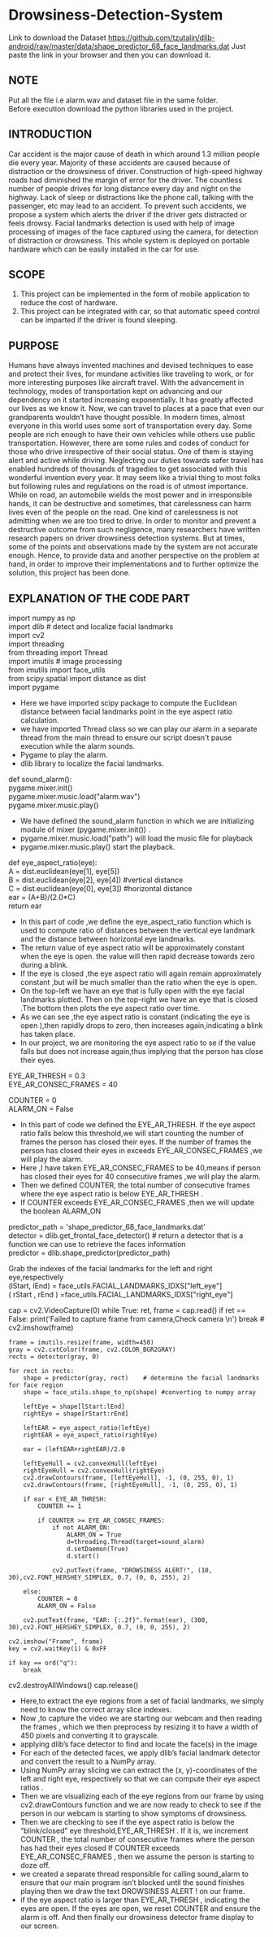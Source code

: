 # Drowsiness-Detection-System

Link to download the Dataset
https://github.com/tzutalin/dlib-android/raw/master/data/shape_predictor_68_face_landmarks.dat
Just paste the link in your browser and then you can download it.

NOTE
----
Put all the file i.e alarm.wav and dataset file in the same folder. <br />
Before execution download the python libraries used in the project.      
         

INTRODUCTION
-------------

Car accident is the major cause of death in which around 1.3 million people die every year. Majority of these accidents are caused because of distraction or the drowsiness of
driver. Construction of high-speed highway roads had diminished the margin of error for the driver. The countless number of people drives for long distance every day and night 
on the highway. Lack of sleep or distractions like the phone call, talking with the passenger, etc may lead to an accident. To prevent such accidents, we propose a system which
alerts the driver if the driver gets distracted or feels drowsy. Facial landmarks detection is used with help of image processing of images of the face captured using the camera,
for detection of distraction or drowsiness. This whole system is deployed on portable hardware which can be easily installed in the car for use.

SCOPE
-----

1. This project can be implemented in the form of mobile application to reduce the cost of hardware.
2. This project can be integrated with car, so that automatic speed control can be imparted if the driver is found sleeping.

PURPOSE
--------

Humans have always invented machines and devised techniques to ease and protect their lives, for mundane activities like traveling to work, or for more interesting  purposes like
aircraft travel. With  the advancement in technology,  modes  of  transportation  kept  on  advancing  and  our dependency on it started increasing exponentially. It has greatly
affected our lives as we know it. Now, we can travel to places at a pace that even our grandparents wouldn’t have thought possible. In modern times, almost everyone in this world 
uses some sort of transportation every day. Some people are rich enough to have their own vehicles while others use public transportation. However, there are some rules and codes
of conduct for those who drive irrespective of their social status. One of them is staying alert and active while driving.  Neglecting  our  duties  towards  safer  travel  has
enabled  hundreds  of thousands of  tragedies  to  get  associated  with  this wonderful  invention every year. It may seem like a trivial thing to most folks but following rules
and regulations on the road is of utmost importance. While on road, an automobile wields the most power and in irresponsible hands, it can be destructive and sometimes, that
carelessness can harm lives even of the people on the road. One kind of carelessness is not admitting when we are  too  tired  to  drive.  In  order  to  monitor  and  prevent 
a  destructive outcome from such negligence, many researchers have written research papers on driver drowsiness detection systems. But at times, some of the points and
observations made by the system are not accurate enough. Hence, to provide data and another perspective on the problem at hand, in  order  to  improve  their  implementations and
to  further  optimize  the solution, this project has been done. 

EXPLANATION OF THE CODE PART
----------------------------

import numpy as np <br />
import dlib # detect and localize facial landmarks <br />
import cv2 <br />
import threading <br />
from threading import Thread <br />
import imutils # image processing <br />
from imutils import face_utils <br />
from scipy.spatial import distance as dist <br />
import pygame <br />


* Here we have imported scipy package to compute the Euclidean distance between facial landmarks point in the eye aspect ratio calculation. <br />
* we have imported Thread class so we can play our alarm in a separate thread from the main thread to ensure our script doesn't pause execution while the alarm sounds. <br />
* Pygame to play the alarm. <br />
* dlib library to localize the facial landmarks. <br />

def sound_alarm(): <br />
    pygame.mixer.init() <br />
    pygame.mixer.music.load("alarm.wav") <br />
    pygame.mixer.music.play() <br />
    
* We have defined the sound_alarm function in which we are initializing  module of mixer (pygame.mixer.init()) .
* pygame.mixer.music.load("path") will load the music file for playback
* pygame.mixer.music.play() start the playback.

def eye_aspect_ratio(eye): <br />
    A = dist.euclidean(eye[1], eye[5]) <br />
    B = dist.euclidean(eye[2], eye[4])   #vertical distance <br />
    C = dist.euclidean(eye[0], eye[3])   #horizontal distance <br />
    ear = (A+B)/(2.0*C) <br />
    return ear <br />
    
 * In this part of code ,we define the eye_aspect_ratio function which is used to compute ratio of distances between the vertical eye landmark and the distance between              horizontal eye landmarks. <br />
 * The return value of eye aspect ratio will be approximately constant when the eye is open. the value will then rapid decrease towards zero during a blink. <br />
 * If the eye is closed ,the eye aspect ratio will again remain approximately constant ,but will be much smaller than the ratio when the eye is open. <br />
 * On the top-left we have an eye that is fully open with the eye facial landmarks plotted. Then on the top-right we have an eye that is closed .The bottom then plots the eye aspect ratio over time. <br />
 * As we can see ,the eye aspect ratio is constant (indicating the eye is open ),then rapidly drops to zero, then increases again,indicating  a blink has taken place. <br />
 * In our project, we are monitoring the eye aspect ratio to se if the value falls but does not increase again,thus implying that the person has close their eyes. <br />
 
EYE_AR_THRESH = 0.3 <br />
EYE_AR_CONSEC_FRAMES = 40 <br />

COUNTER = 0 <br />
ALARM_ON = False <br />

* In this part of code we defined the EYE_AR_THRESH. If the eye aspect ratio falls below this threshold,we will start counting the number of frames the person has closed their eyes. If the number of frames the person has closed their eyes in exceeds EYE_AR_CONSEC_FRAMES ,we will play the alarm. <br />
* Here ,I have taken EYE_AR_CONSEC_FRAMES to be 40,means if person has closed their eyes for 40 consecutive frames ,we will play the alarm. <br />
* Then we defined COUNTER, the total number of consecutive frames where the eye aspect ratio is below EYE_AR_THRESH . <br />
* If COUNTER  exceeds EYE_AR_CONSEC_FRAMES ,then we will update the boolean ALARM_ON <br />

predictor_path = 'shape_predictor_68_face_landmarks.dat' <br />
detector = dlib.get_frontal_face_detector() # return a detector that is a function we can use to retrieve the faces information <br />
predictor = dlib.shape_predictor(predictor_path) <br />



Grab the indexes of the facial landmarks for the left and right eye,respectively <br />
(lStart, lEnd) = face_utils.FACIAL_LANDMARKS_IDXS["left_eye"] <br />
( rStart , rEnd ) =face_utils.FACIAL_LANDMARKS_IDXS["right_eye"] <br />




cap = cv2.VideoCapture(0)
while True:
    ret, frame = cap.read()
    if ret == False:
        print('Failed to capture frame from camera,Check camera \n')
        break
        # cv2.imshow(frame)

    frame = imutils.resize(frame, width=450)
    gray = cv2.cvtColor(frame, cv2.COLOR_BGR2GRAY)
    rects = detector(gray, 0)

    for rect in rects:
        shape = predictor(gray, rect)    # determine the facial landmarks for face region
        shape = face_utils.shape_to_np(shape) #converting to numpy array

        leftEye = shape[lStart:lEnd]
        rightEye = shape[rStart:rEnd]

        leftEAR = eye_aspect_ratio(leftEye)
        rightEAR = eye_aspect_ratio(rightEye)

        ear = (leftEAR+rightEAR)/2.0

        leftEyeHull = cv2.convexHull(leftEye)
        rightEyeHull = cv2.convexHull(rightEye)
        cv2.drawContours(frame, [leftEyeHull], -1, (0, 255, 0), 1)
        cv2.drawContours(frame, [rightEyeHull], -1, (0, 255, 0), 1)

        if ear < EYE_AR_THRESH:
            COUNTER += 1

            if COUNTER >= EYE_AR_CONSEC_FRAMES:
                if not ALARM_ON:
                    ALARM_ON = True
                    d=threading.Thread(target=sound_alarm)
                    d.setDaemon(True)
                    d.start()

                cv2.putText(frame, "DROWSINESS ALERT!", (10, 30),cv2.FONT_HERSHEY_SIMPLEX, 0.7, (0, 0, 255), 2)

        else:
            COUNTER = 0
            ALARM_ON = False

        cv2.putText(frame, "EAR: {:.2f}".format(ear), (300, 30),cv2.FONT_HERSHEY_SIMPLEX, 0.7, (0, 0, 255), 2)

    cv2.imshow("Frame", frame)
    key = cv2.waitKey(1) & 0xFF

    if key == ord("q"):
        break
cv2.destroyAllWindows()
cap.release()

* Here,to extract the eye regions from a set of facial landmarks, we simply need to know the correct array slice indexes. <br />
* Now ,to capture the video we are starting our webcam and then reading the frames , which we then preprocess by resizing it to have a width of 450 pixels and converting it to grayscale. <br />
* applying dlib’s face detector to find and locate the face(s) in the image <br />
* For each of the detected faces, we apply dlib’s facial landmark detector and convert the result to a NumPy array. <br />
* Using NumPy array slicing we can extract the (x, y)-coordinates of the left and right eye, respectively so that we can compute their eye aspect ratios . <br />
* Then we are visualizing each of the eye regions from our frame by using cv2.drawContours function and we are now ready to check to see if the person in our webcam  is starting to show symptoms of drowsiness. <br />
* Then we are checking to see if the eye aspect ratio is below the “blink/closed” eye threshold,EYE_AR_THRESH . If it is, we increment  COUNTER , the total number of consecutive frames where the person has had their eyes closed If COUNTER exceeds EYE_AR_CONSEC_FRAMES , then we assume the person is starting to doze off. <br />
* we created  a separate thread responsible for calling sound_alarm to ensure that our main program isn’t blocked until the sound finishes playing then we draw the text DROWSINESS ALERT ! on our frame. <br />
* if the eye aspect ratio is larger than EYE_AR_THRESH , indicating the eyes are open. If the eyes are open, we reset COUNTER and ensure the alarm is off.
And then finally our drowsiness detector frame display to our screen. <br />

